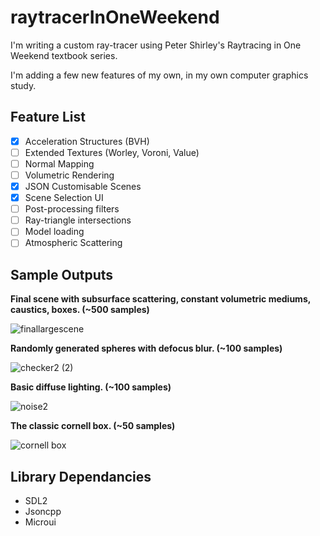 # raytracerInOneWeekend
I'm writing a custom ray-tracer using Peter Shirley's Raytracing in One Weekend textbook series.

I'm adding a few new features of my own, in my own computer graphics study.

## Feature List
- [x] Acceleration Structures (BVH)
- [ ] Extended Textures (Worley, Voroni, Value)
- [ ] Normal Mapping
- [ ] Volumetric Rendering
- [x] JSON Customisable Scenes
- [x] Scene Selection UI
- [ ] Post-processing filters
- [ ] Ray-triangle intersections
- [ ] Model loading
- [ ] Atmospheric Scattering

## Sample Outputs

**Final scene with subsurface scattering, constant volumetric mediums, caustics, boxes. (~500 samples)**

![finallargescene](https://user-images.githubusercontent.com/53636492/190929904-59f555dd-45a5-4216-9abc-a7dc5f75bfe8.PNG)

**Randomly generated spheres with defocus blur. (~100 samples)**

![checker2 (2)](https://user-images.githubusercontent.com/53636492/189015882-25888ada-3437-4f5e-b545-652d299769a9.PNG)

**Basic diffuse lighting. (~100 samples)**

![noise2](https://user-images.githubusercontent.com/53636492/189015814-a0b92e84-e3c3-4351-9985-f6e0b03e6e54.PNG)

**The classic cornell box. (~50 samples)**

![cornell box](https://user-images.githubusercontent.com/53636492/189475961-15cef27e-1a86-47ac-8dcf-fe8152b86ac1.PNG)

## Library Dependancies
- SDL2
- Jsoncpp
- Microui

